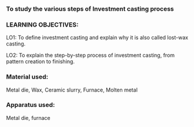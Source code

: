 ### To study the various steps of Investment casting process

### LEARNING OBJECTIVES:

LO1: To define investment casting and explain why it is also called lost-wax casting.

LO2: To explain the step-by-step process of investment casting, from pattern creation to finishing.

### Material used: 
Metal die, Wax, Ceramic slurry, Furnace, Molten metal

### Apparatus used: 
Metal die, furnace
